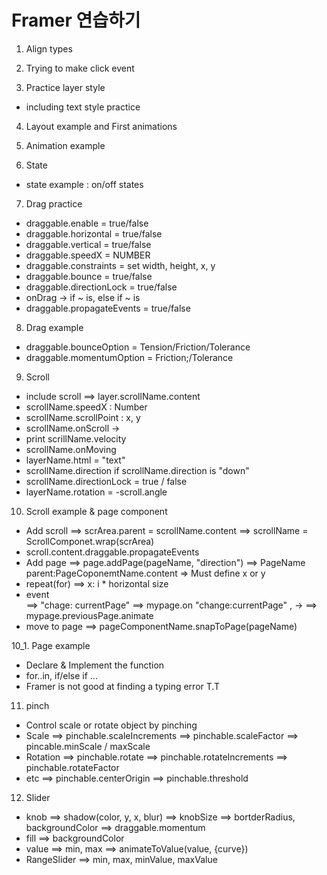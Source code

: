 # Framer 연습하기

1. Align types

2. Trying to make click event

3. Practice layer style 
 - including text style practice

4. Layout example and First animations

5. Animation example

6. State
 - state example : on/off states

7. Drag practice
 - draggable.enable = true/false
 - draggable.horizontal = true/false
 - draggable.vertical = true/false
 - draggable.speedX = NUMBER
 - draggable.constraints = set width, height, x, y
 - draggable.bounce = true/false
 - draggable.directionLock = true/false
 - onDrag -> if ~ is, else if ~ is
 - draggable.propagateEvents = true/false

8. Drag example
 - draggable.bounceOption = Tension/Friction/Tolerance
 - draggable.momentumOption = Friction;/Tolerance

9. Scroll
 - include scroll ==> layer.scrollName.content
 - scrollName.speedX : Number
 - scrollName.scrollPoint : x, y
 - scrollName.onScroll ->
 - print scrillName.velocity
 - scrollName.onMoving
 - layerName.html = "text"
 - scrollName.direction 
	if scrollName.direction is "down"
 - scrollName.directionLock = true / false
 - layerName.rotation = -scroll.angle

10. Scroll example & page component
 - Add scroll 
	==> scrArea.parent = scrollName.content
	==> scrollName = ScrollComponet.wrap(scrArea)
 - scroll.content.draggable.propagateEvents
 - Add page
	==> page.addPage(pageName, "direction") 
	==> PageName parent:PageCoponemtName.content
		=> Must define x or y 
 - repeat(for)
	==> x: i * horizontal size 
 - event 	
	==> "chage: currentPage"
	==> mypage.on "change:currentPage" , ->
 	==> mypage.previousPage.animate
 - move to page
	==> pageComponentName.snapToPage(pageName)

10_1. Page example
 - Declare & Implement the function
 - for..in, if/else if ...
 - Framer is not good at finding a typing error T.T


11. pinch
 - Control scale or rotate object by pinching
 - Scale
	==> pinchable.scaleIncrements
	==> pinchable.scaleFactor
	==> pincable.minScale / maxScale
 - Rotation	
	==> pinchable.rotate 
	==> pinchable.rotateIncrements
	==> pinchable.rotateFactor
 - etc
	==> pinchable.centerOrigin
	==> pinchable.threshold

12. Slider
 - knob 
	==> shadow(color, y, x, blur)
	==> knobSize
	==> bortderRadius, backgroundColor
	==> draggable.momentum
 - fill
	==> backgroundColor
 - value
	==> min, max
	==> animateToValue(value, {curve})
 - RangeSlider
	==> min, max, minValue, maxValue

